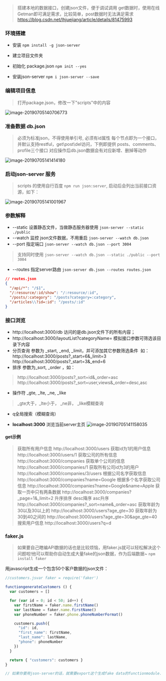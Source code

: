 > 搭建本地的数据接口，创建json文件，便于调试调用
> get数据时，使用在线Getman即可满足需求，比较简单，post数据时无法满足需求
> https://blog.csdn.net/lhjuejiang/article/details/81475993

### 环境搭建
- 安装
    `npm install -g json-server`
    
- 建立项目文件夹

- 初始化 package.json 
    `npm init --yes`
    
- 安装json-server
    `npm i json-server --save`
    
### 编辑项目信息
> 打开package.json，修改一下"scripts"中的内容

![image-20190705140706773](http://ww1.sinaimg.cn/large/006tNc79gy1g4oximmsifj30ou0gm40i.jpg)

### 准备数据 db.json
  > 必须为标准json，不得使用单引号, 必须有id属性
  > 每个节点即为一个接口，并默认支持restful，get\post\del访问，下例即提供 posts、comments、profile三个接口
  > 对应操作后db.json数据会有对应新增、删掉等动作

  ![image-20190705141414180](http://ww4.sinaimg.cn/large/006tNc79gy1g4oxpztw25j30rw0amdh6.jpg)


### 启动json-server 服务
  >  scripts 的使用自行百度
  `npm run json:server`, 启动后会列出当前接口资源，如下：

![image-20190705141001967](http://ww1.sinaimg.cn/large/006tNc79gy1g4oxlmfk0gj30s00eswg2.jpg)

### 参数解释
- --static    设置静态文件，当做静态服务器使用
`json-server --static ./public`
- --watch     监控 json文件数据，不用重启
`json-server --watch db.json `
- --port      指定端口
`json-server --watch db.json --port 3004`
> 支持同时使用
`json-server --watch db.json --static ./public --port 3004`
- --routes    指定server路由
`json-server db.json --routes routes.json`
```json
// routes.json
{
  "/api/*": "/$1",
  "/:resource/:id/show": "/:resource/:id",
  "/posts/:category": "/posts?category=:category",
  "/articles\\?id=:id": "/posts/:id"
}
```


### 接口浏览

- http://localhost:3000/db 访问的是db.json文件下的所有内容； 
- http://localhost:3000/layoutList?categoryName= 模拟接口参数可筛选该目录下内容 
- 分页查询 参数为 _start, _end, _limit，并可添加其它参数筛选条件 
如：http://localhost:3000/posts?_start=6&_limit=3 
http://localhost:3000/posts?_start=3&_end=6 
- 排序 参数为_sort, _order ，如：
> http://localhost:3000/posts?_sort=id&_order=asc 
> http://localhost:3000/posts?_sort=user,views&_order=desc,asc 
- 操作符 _gte, _lte, _ne, _like 
> _gte大于，_lte小于， _ne非， _like模糊查询 
- q全局搜索（模糊查询）

- **localhost:3000** 浏览当前server主页
![image-20190705141158035](http://ww1.sinaimg.cn/large/006tNc79gy1g4oxnn4sk4j310j0u0dji.jpg)

#### get示例
> 获取所有用户信息
http://localhost:3000/users
> 获取id为1的用户信息
http://localhost:3000/users/1
> 获取公司的所有信息
http://localhost:3000/companies
> 获取单个公司的信息
http://localhost:3000/companies/1
> 获取所有公司id为3的用户
http://localhost:3000/companies/3/users
> 根据公司名字获取信息
http://localhost:3000/companies?name=Google
> 根据多个名字获取公司信息
http://localhost:3000/companies?name=Google&name=Apple
> 获取一页中只有两条数据
http://localhost:3000/companies?_page=1&_limit=2
> 升序排序  desc降序  asc升序
http://localhost:3000/companies?_sort=name&_order=asc
> 获取年龄为30以及30以上的
http://localhost:3000/users?age_gte=30
> 获取年龄为30到40之间的
http://localhost:3000/users?age_gte=30&age_gte=40
> 搜索用户信息
http://localhost:3000/users?q=d

### faker.js
> 如果要自己瞎编API数据的话也是比较烦恼，用faker.js就可以轻松解决这个问题啦!他可以帮助你自动生成大量fake的json数据，作为后端数据~
`npm install faker`

用javascript生成一个包含50个客户数据的json文件：
```javascript
//customers.jsvar faker = require('faker')

functiongenerateCustomers () {
  var customers = []

  for (var id = 0; id < 50; id++) {
    var firstName = faker.name.firstName()
    var lastName = faker.name.firstName()
    var phoneNumber = faker.phone.phoneNumberFormat()

    customers.push({
      "id": id,
      "first_name": firstName,
      "last_name": lastName,
      "phone": phoneNumber
    })
  }

  return { "customers": customers }
}

// 如果你要用json-server的话，就需要export这个生成fake data的functionmodule.exports = generateCustomers
```
